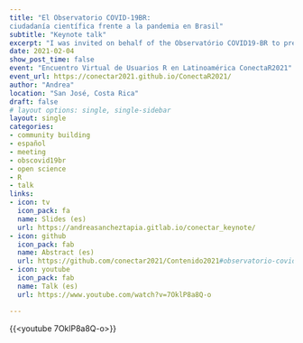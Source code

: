 ```yaml
---
title: "El Observatorio COVID-19BR:
ciudadanía científica frente a la pandemia en Brasil"
subtitle: "Keynote talk"
excerpt: "I was invited on behalf of the Observatório COVID19-BR to present our experience in scientific citizenship"
date: 2021-02-04
show_post_time: false
event: "Encuentro Virtual de Usuarios R en Latinoamérica ConectaR2021"
event_url: https://conectar2021.github.io/ConectaR2021/
author: "Andrea"
location: "San José, Costa Rica"
draft: false
# layout options: single, single-sidebar
layout: single
categories:
- community building
- español
- meeting
- obscovid19br
- open science
- R
- talk
links:
- icon: tv
  icon_pack: fa
  name: Slides (es)
  url: https://andreasancheztapia.gitlab.io/conectar_keynote/
- icon: github
  icon_pack: fab
  name: Abstract (es)
  url: https://github.com/conectar2021/Contenido2021#observatorio-covid19-br---andrea-s%C3%A1nchez-tapia
- icon: youtube
  icon_pack: fab
  name: Talk (es)
  url: https://www.youtube.com/watch?v=7OklP8a8Q-o

---
```


{{<youtube 7OklP8a8Q-o>}}


